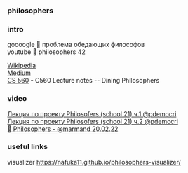 ### philosophers

### intro
goooogle :mag_right: проблема обедающих философов  
youtube :mag_right: philosophers 42
  
[Wikipedia](https://ru.wikipedia.org/wiki/%D0%97%D0%B0%D0%B4%D0%B0%D1%87%D0%B0_%D0%BE%D0%B1_%D0%BE%D0%B1%D0%B5%D0%B4%D0%B0%D1%8E%D1%89%D0%B8%D1%85_%D1%84%D0%B8%D0%BB%D0%BE%D1%81%D0%BE%D1%84%D0%B0%D1%85)  
[Medium](https://medium.com/@chekmenev/%D0%B7%D0%B0%D0%B4%D0%B0%D1%87%D0%B0-%D0%BE%D0%B1%D0%B5%D0%B4%D0%B0%D1%8E%D1%89%D0%B8%D1%85-%D1%84%D0%B8%D0%BB%D0%BE%D1%81%D0%BE%D1%84%D0%BE%D0%B2-ac6644ca83b2)  
[CS 560](http://web.eecs.utk.edu/~mbeck/classes/cs560/560/notes/Dphil/lecture.html) - C560 Lecture notes -- Dining Philosophers  

### video
[Лекция по проекту Philosofers (school 21) ч.1 @pdemocri](https://www.youtube.com/watch?v=6j4lwImwyT8)  
[Лекция по проекту Philosofers (school 21) ч.2 @pdemocri](https://www.youtube.com/watch?v=2sv8LB0_uKg)  
[🤔 Philosophers - @marmand 20.02.22](https://www.youtube.com/watch?v=WzsPbwIwtiw)  

### useful links
visualizer https://nafuka11.github.io/philosophers-visualizer/
